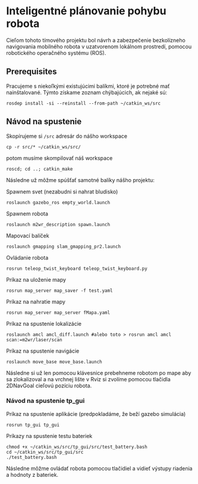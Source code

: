 # Inteligentné plánovanie pohybu robota

Cieľom tohoto tímového projektu bol návrh a zabezpečenie bezkolízneho navigovania mobilného robota v uzatvorenom lokálnom prostredí, pomocou robotického operačného systému (ROS). 

## Prerequisites

Pracujeme s niekoľkými existujúcimi balíkmi, ktoré je potrebné mať nainštalované. Týmto získame zoznam chýbajúcich, ak nejaké sú:

```
rosdep install -si --reinstall --from-path ~/catkin_ws/src
```

## Návod na spustenie

Skopírujeme si ```/src``` adresár do nášho workspace
```
cp -r src/* ~/catkin_ws/src/
```

potom musíme skompilovať náš workspace
```
roscd; cd ..; catkin_make
```

Následne už môžme spúšťať samotné balíky nášho projektu:

Spawnem svet (nezabudni si nahrat bludisko)

```
roslaunch gazebo_ros empty_world.launch 
```

Spawnem robota
```
roslaunch m2wr_description spawn.launch
```

Mapovací balíček
```
roslaunch gmapping slam_gmapping_pr2.launch
```

Ovládanie robota
```
rosrun teleop_twist_keyboard teleop_twist_keyboard.py
```

Príkaz na uloženie mapy
```
rosrun map_server map_saver -f test.yaml
```

Príkaz na nahratie mapy
```
rosrun map_server map_server fMapa.yaml
```

Príkaz na spustenie lokalizácie
```
roslaunch amcl amcl_diff.launch #alebo toto > rosrun amcl amcl scan:=m2wr/laser/scan
```

Príkaz na spustenie navigácie
```
roslaunch move_base move_base.launch
```

Následne si už len pomocou klávesnice prebehneme robotom po mape aby sa zlokalizoval a na vrchnej lište v Rviz si zvolíme pomocou tlačidla 2DNavGoal cieľovú pozíciu robota.



### Návod na spustenie **tp_gui**

Príkaz na spustenie aplikácie (predpokladáme, že beží gazebo simulácia)
```
rosrun tp_gui tp_gui
```
Príkazy na spustenie testu bateriek
```
chmod +x ~/catkin_ws/src/tp_gui/src/test_battery.bash
cd ~/catkin_ws/src/tp_gui/src
./test_battery.bash
```

Následne môžme ovládať robota pomocou tlačidiel a vidieť výstupy riadenia a hodnoty z bateriek.


